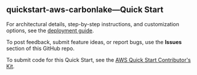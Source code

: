 
## quickstart-aws-carbonlake—Quick Start

For architectural details, step-by-step instructions, and customization options, see the [deployment guide]([DEPLOYMENT.md](https://aws-quickstart.github.io/carbon-data-lake/)).

To post feedback, submit feature ideas, or report bugs, use the **Issues** section of this GitHub repo.

To submit code for this Quick Start, see the [AWS Quick Start Contributor's Kit](https://aws-quickstart.github.io/).